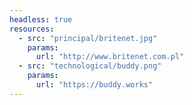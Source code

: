 ```yaml
---
headless: true
resources:
  - src: "principal/britenet.jpg"
    params:
      url: "http://www.britenet.com.pl"
  - src: "technological/buddy.png"
    params:
      url: "https://buddy.works"
---
```

